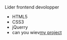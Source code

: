Lider frontend devolopper
+ HTML5
+ CSS3
+ jQuerry 
+ can you  wiev[my project](lider444.github.io/lider/)
